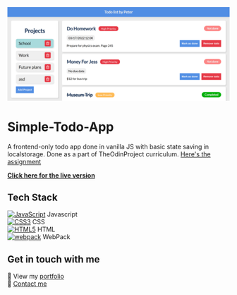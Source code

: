 [![Simple todo app featured](https://github.com/kancur/Simple-Todo-App/blob/main/todo-featured.png?raw=true)](https://kancur.github.io/Simple-Todo-App/)
# Simple-Todo-App
A frontend-only todo app done in vanilla JS with basic state saving in localstorage.
Done as a part of TheOdinProject curriculum. [Here's the assignment](https://www.theodinproject.com/paths/full-stack-javascript/courses/javascript/lessons/todo-list)

**[Click here for the live version](https://kancur.github.io/Simple-Todo-App/)**

## Tech Stack
<a href="https://developer.mozilla.org/en-US/docs/Web/JavaScript" title="JavaScript"><img src="https://github.com/get-icon/geticon/raw/master/icons/javascript.svg" alt="JavaScript" width="21px" height="21px"></a> Javascript  
<a href="https://www.w3.org/TR/CSS/" title="CSS3"><img src="https://github.com/get-icon/geticon/raw/master/icons/css-3.svg" alt="CSS3" width="21px" height="21px"></a> CSS  
<a href="https://www.w3.org/TR/html5/" title="HTML5"><img src="https://github.com/get-icon/geticon/raw/master/icons/html-5.svg" alt="HTML5" width="21px" height="21px"></a> HTML  
<a href="https://webpack.js.org/" title="webpack"><img src="https://github.com/get-icon/geticon/raw/master/icons/webpack.svg" alt="webpack" width="21px" height="21px"></a> WebPack  

## Get in touch with me
🔗 View my [portfolio](https://petersmid.com)  
💬 [Contact me](https://petersmid.com/#contact)  
